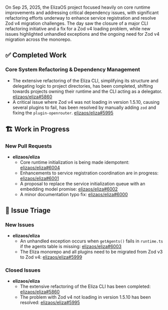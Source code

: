 On Sep 25, 2025, the ElizaOS project focused heavily on core runtime improvements and addressing critical dependency issues, with significant refactoring efforts underway to enhance service registration and resolve Zod v4 migration challenges. The day saw the closure of a major CLI refactoring initiative and a fix for a Zod v4 loading problem, while new issues highlighted unhandled exceptions and the ongoing need for Zod v4 migration across the monorepo.

## ✅ Completed Work

### Core System Refactoring & Dependency Management
- The extensive refactoring of the Eliza CLI, simplifying its structure and delegating logic to project directories, has been completed, shifting towards projects owning their runtime and the CLI acting as a delegator. [elizaos/eliza#5860](https://github.com/elizaos/eliza/issues/5860)
- A critical issue where Zod v4 was not loading in version 1.5.10, causing several plugins to fail, has been resolved by manually adding `zod` and fixing the `plugin-openrouter`. [elizaos/eliza#5995](https://github.com/elizaos/eliza/issues/5995)

## 🏗️ Work in Progress

### New Pull Requests
- **elizaos/eliza**
    - Core runtime initialization is being made idempotent: [elizaos/eliza#6004](https://github.com/elizaos/eliza/pull/6004)
    - Enhancements to service registration coordination are in progress: [elizaos/eliza#6001](https://github.com/elizaos/eliza/pull/6001)
    - A proposal to replace the service initialization queue with an embedding model promise: [elizaos/eliza#6002](https://github.com/elizaos/eliza/pull/6002)
    - A minor documentation typo fix: [elizaos/eliza#6000](https://github.com/elizaos/eliza/pull/6000)

## 🐞 Issue Triage

### New Issues
- **elizaos/eliza**
    - An unhandled exception occurs when `getAgents()` fails in `runtime.ts` if the agents table is missing: [elizaos/eliza#6003](https://github.com/elizaos/eliza/issues/6003)
    - The Eliza monorepo and all plugins need to be migrated from Zod v3 to Zod v4: [elizaos/eliza#5999](https://github.com/elizaos/eliza/issues/5999)

### Closed Issues
- **elizaos/eliza**
    - The extensive refactoring of the Eliza CLI has been completed: [elizaos/eliza#5860](https://github.com/elizaos/eliza/issues/5860)
    - The problem with Zod v4 not loading in version 1.5.10 has been resolved: [elizaos/eliza#5995](https://github.com/elizaos/eliza/issues/5995)